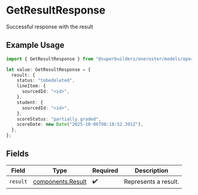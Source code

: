 # GetResultResponse

Successful response with the result

## Example Usage

```typescript
import { GetResultResponse } from "@superbuilders/oneroster/models/operations";

let value: GetResultResponse = {
  result: {
    status: "tobedeleted",
    lineItem: {
      sourcedId: "<id>",
    },
    student: {
      sourcedId: "<id>",
    },
    scoreStatus: "partially graded",
    scoreDate: new Date("2025-10-06T08:18:52.391Z"),
  },
};
```

## Fields

| Field                                                  | Type                                                   | Required                                               | Description                                            |
| ------------------------------------------------------ | ------------------------------------------------------ | ------------------------------------------------------ | ------------------------------------------------------ |
| `result`                                               | [components.Result](../../models/components/result.md) | :heavy_check_mark:                                     | Represents a result.                                   |